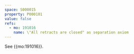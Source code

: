 ```yaml
---
space: S000015
property: P000101
value: false
refs:
  - mo: 191016
    name: \"All retracts are closed" as separation axiom
---
```


See {{mo:191016}}.
